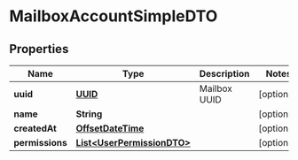 # MailboxAccountSimpleDTO

## Properties
Name | Type | Description | Notes
------------ | ------------- | ------------- | -------------
**uuid** | [**UUID**](UUID.md) | Mailbox UUID |  [optional]
**name** | **String** |  |  [optional]
**createdAt** | [**OffsetDateTime**](OffsetDateTime.md) |  |  [optional]
**permissions** | [**List&lt;UserPermissionDTO&gt;**](UserPermissionDTO.md) |  |  [optional]
